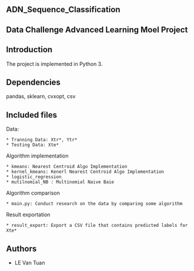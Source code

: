 ## ADN_Sequence_Classification

## Data Challenge Advanced Learning Moel Project

## Introduction

The project is implemented in Python 3.

## Dependencies
        
pandas, sklearn, cvxopt, csv

## Included files

Data:
```
* Tranning Data: Xtr*, Ytr*
* Testing Data: Xte*
```

Algorithm implementation
```
* kmeans: Nearest Centroid Algo Implementation 
* kernel_kmeans: Kenerl Nearest Centroid Algo Implementation
* logistic_regression
* mutilnomial_NB : Multinomial Naive Baie
```
Algorithm comparison
```
* main.py: Conduct research on the data by comparing some algorithm
```
Result exportation
```
* result_export: Export a CSV file that contains predicted labels for Xte*
```

## Authors
* LE Van Tuan 
    
    
